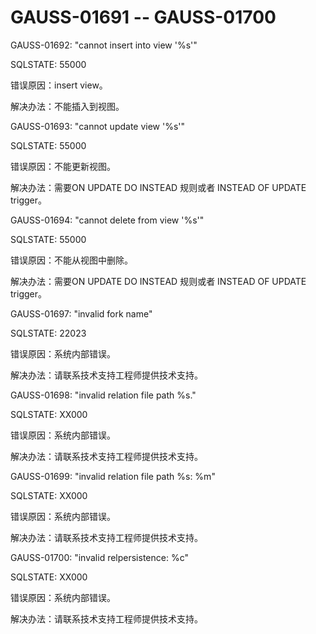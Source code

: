 # GAUSS-01691 -- GAUSS-01700

GAUSS-01692: "cannot insert into view '%s'"

SQLSTATE: 55000

错误原因：insert view。

解决办法：不能插入到视图。

GAUSS-01693: "cannot update view '%s'"

SQLSTATE: 55000

错误原因：不能更新视图。

解决办法：需要ON UPDATE DO INSTEAD 规则或者 INSTEAD OF UPDATE trigger。

GAUSS-01694: "cannot delete from view '%s'"

SQLSTATE: 55000

错误原因：不能从视图中删除。

解决办法：需要ON UPDATE DO INSTEAD 规则或者 INSTEAD OF UPDATE trigger。

GAUSS-01697: "invalid fork name"

SQLSTATE: 22023

错误原因：系统内部错误。

解决办法：请联系技术支持工程师提供技术支持。

GAUSS-01698: "invalid relation file path %s."

SQLSTATE: XX000

错误原因：系统内部错误。

解决办法：请联系技术支持工程师提供技术支持。

GAUSS-01699: "invalid relation file path %s: %m"

SQLSTATE: XX000

错误原因：系统内部错误。

解决办法：请联系技术支持工程师提供技术支持。

GAUSS-01700: "invalid relpersistence: %c"

SQLSTATE: XX000

错误原因：系统内部错误。

解决办法：请联系技术支持工程师提供技术支持。


